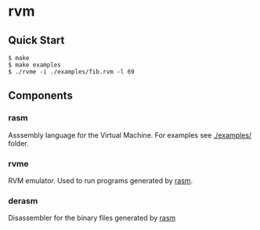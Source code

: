 # rvm

## Quick Start
``` console
$ make
$ make examples
$ ./rvme -i ./examples/fib.rvm -l 69
```
## Components
### rasm
Asssembly language for the Virtual Machine. For examples see [./examples/](./examples) folder.
### rvme

RVM emulator. Used to run programs generated by [rasm](#rasm).
### derasm
Disassembler for the binary files generated by [rasm](#rasm)
